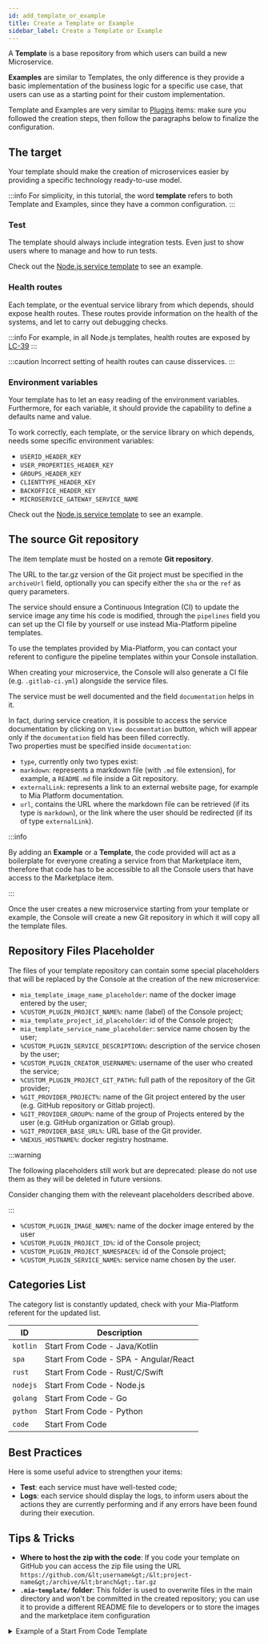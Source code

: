 ```yaml
---
id: add_template_or_example
title: Create a Template or Example
sidebar_label: Create a Template or Example
---
```


A **Template** is a base repository from which users can build a new Microservice.

**Examples** are similar to Templates, the only difference is they provide a basic implementation of the business logic for a specific use case, that users can use as a starting point for their custom implementation.

Template and Examples are very similar to [Plugins](/marketplace/add_to_marketplace/add_item_by_type/add_plugin.md) items: make sure you followed the creation steps, then follow the paragraphs below to finalize the configuration.

## The target

Your template should make the creation of microservices easier by providing a specific technology ready-to-use model.

:::info
For simplicity, in this tutorial, the word **template** refers to both Template and Examples, since they have a common configuration.
:::

### Test

The template should always include integration tests.
Even just to show users where to manage and how to run tests.

Check out the [Node.js service template](https://github.com/mia-platform-marketplace/Node.js-Custom-Plugin-Template/blob/master/tests/index.test.js) to see an example.

### Health routes

Each template, or the eventual service library from which depends, should expose health routes.
These routes provide information on the health of the systems, and let to carry out debugging checks.

:::info
For example, in all Node.js templates, health routes are exposed by [LC-39](https://github.com/mia-platform/lc39)
:::

:::caution
Incorrect setting of health routes can cause disservices.
:::

### Environment variables

Your template has to let an easy reading of the environment variables. Furthermore, for each variable, it should provide the capability to define a defaults name and value.

To work correctly, each template, or the service library on which depends, needs some specific environment variables:

- `USERID_HEADER_KEY`
- `USER_PROPERTIES_HEADER_KEY`
- `GROUPS_HEADER_KEY`
- `CLIENTTYPE_HEADER_KEY`
- `BACKOFFICE_HEADER_KEY`
- `MICROSERVICE_GATEWAY_SERVICE_NAME`

Check out the [Node.js service template](https://github.com/mia-platform-marketplace/Node.js-Custom-Plugin-Template/blob/255233ce35ec7748bb4120057dc36fcd2bb3f983/Dockerfile#L29-L30) to see an example.

## The source Git repository

The item template must be hosted on a remote **Git repository**.

The URL to the tar.gz version of the Git project must be specified in the `archiveUrl` field, optionally you can specify either the `sha` or the `ref` as query parameters.

The service should ensure a Continuous Integration (CI) to update the service image any time his code is modified, through the `pipelines` field you can set up the CI file by yourself or use instead Mia-Platform pipeline templates.  

To use the templates provided by Mia-Platform, you can contact your referent to configure the pipeline templates within your Console installation.

When creating your microservice, the Console will also generate a CI file (e.g. `.gitlab-ci.yml`) alongside the service files.

The service must be well documented and the field `documentation` helps in it.

In fact, during service creation, it is possible to access the service documentation by clicking on `View documentation` button, which will appear only if the `documentation` field has been filled correctly.  
Two properties must be specified inside `documentation`:  

- `type`, currently only two types exist:
- `markdown`: represents a markdown file (with `.md` file extension), for example, a `README.md` file inside a Git repository.
- `externalLink`: represents a link to an external website page, for example to Mia Platform documentation.
- `url`, contains the URL where the markdown file can be retrieved (if its type is `markdown`), or the link where the user should be redirected (if its of type `externalLink`).  

:::info

By adding an **Example** or a **Template**, the code provided will act as a boilerplate for everyone creating a service from that Marketplace item, therefore that code has to be accessible to all the Console users that have access to the Marketplace item.

:::  

Once the user creates a new microservice starting from your template or example, the Console will create a new Git repository in which it will copy all the template files.

## Repository Files Placeholder

The files of your template repository can contain some special placeholders that will be replaced by the Console at the creation of the new microservice:

- `mia_template_image_name_placeholder`: name of the docker image entered by the user;
- `%CUSTOM_PLUGIN_PROJECT_NAME%`: name (label) of the Console project;
- `mia_template_project_id_placeholder`: id of the Console project;
- `mia_template_service_name_placeholder`: service name chosen by the user;
- `%CUSTOM_PLUGIN_SERVICE_DESCRIPTION%`: description of the service chosen by the user;
- `%CUSTOM_PLUGIN_CREATOR_USERNAME%`: username of the user who created the service;
- `%CUSTOM_PLUGIN_PROJECT_GIT_PATH%`: full path of the repository of the Git provider;
- `%GIT_PROVIDER_PROJECT%`: name of the Git project entered by the user (e.g. GitHub repository or Gitlab project).
- `%GIT_PROVIDER_GROUP%`: name of the group of Projects entered by the user (e.g. GitHub organization or Gitlab group).
- `%GIT_PROVIDER_BASE_URL%`: URL base of the Git provider.
- `%NEXUS_HOSTNAME%`: docker registry hostname.

:::warning

The following placeholders still work but are deprecated: please do not use them as they will be deleted in future versions.

Consider changing them with the releveant placeholders described above.

:::

- `%CUSTOM_PLUGIN_IMAGE_NAME%`: name of the docker image entered by the user
- `%CUSTOM_PLUGIN_PROJECT_ID%`: id of the Console project;
- `%CUSTOM_PLUGIN_PROJECT_NAMESPACE%`: id of the Console project;
- `%CUSTOM_PLUGIN_SERVICE_NAME%`: service name chosen by the user.

## Categories List

The category list is constantly updated, check with your Mia-Platform referent for the updated list.

| ID       | Description                           |
| -------- | ------------------------------------- |
| `kotlin` | Start From Code - Java/Kotlin         |
| `spa`    | Start From Code - SPA - Angular/React |
| `rust`   | Start From Code - Rust/C/Swift        |
| `nodejs` | Start From Code - Node.js             |
| `golang` | Start From Code - Go                  |
| `python` | Start From Code - Python              |
| `code`   | Start From Code                       |

## Best Practices

Here is some useful advice to strengthen your items:

- **Test**: each service must have well-tested code;
- **Logs**: each service should display the logs, to inform users about the actions they are currently performing and if any errors have been found during their execution.

## Tips & Tricks

- **Where to host the zip with the code**: If you code your template on GitHub you can access the zip file using the URL `https://github.com/&lt;username&gt;/&lt;project-name&gt;/archive/&lt;branch&gt;.tar.gz`
- **`.mia-template/` folder**: This folder is used to overwrite files in the main directory and won't be committed in the created repository; you can use it to provide a different README file to developers or to store the images and the marketplace item configuration

<details><summary>Example of a Start From Code Template</summary>

```json
{
    "name": "Spring Boot Native",
    "description": "Starter for Spring Boot Native Application",
    "type": "template",
    "releaseStage": "stable",
    "tenantId": "my-tenant",
    "itemId": "spring-boot-service",
    "repositoryUrl": "https://sample-url.com",
    "label": "Spring Boot Native",
    "categoryId": "kotlin",
    "suportedBy": "Supported",
    "documentation": {
        "type": "markdown",
        "url": "https://url-of-documentation.org"
    },
    "image": {
        "localPath": "./image.png"
    },
    "supportedByImage": {
        "localPath": "./supportedByImage.jpeg"
    },
    "resources":{
        "services":{
            "spring-boot-service":{
                "name": "spring-boot-service",
                "description": "Simple Spring Boot Native service",
                "archiveUrl": "https://the-archive-url.org",
                "containerPorts": [
                    {
                        "name": "http",
                        "from": 80,
                        "to": 3000,
                        "protocol": "TCP"
                    }
                ],
                "type": "template",
                "defaultEnvironmentVariables": [
                    {
                      "name": "LOG_LEVEL",
                      "value": "{{LOG_LEVEL}}",
                      "valueType": "plain"
                    },
                    {
                      "name": "HTTP_PORT",
                      "value": "3000",
                      "valueType": "plain"
                    }
                ],
                "defaultProbes": {
                    "liveness": {
                        "initialDelaySeconds": 40,
                        "periodSeconds": 15,
                        "timeoutSeconds": 1,
                        "successThreshold": 1,
                        "failureThreshold": 3
                    }
                },
                "defaultResources": {
                    "cpuLimits": {
                      "max": "150m",
                      "min": "50m"
                    },
                    "memoryLimits": {
                      "max": "400Mi",
                      "min": "400Mi"
                    }
                  }
            }
        }
    }
}
```

</details>
